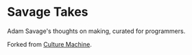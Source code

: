 # Savage Takes

Adam Savage's thoughts on making, curated for programmers.

Forked from [Culture Machine](https://benchristel.github.io/tv).